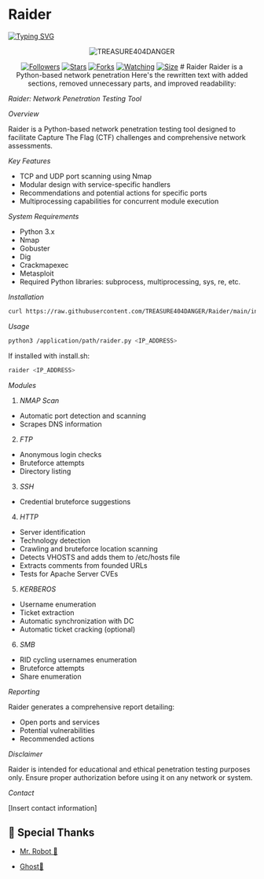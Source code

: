  # Raider
   <a>
  <a href="https://git.io/typing-svg"><img src="https://readme-typing-svg.demolab.com?font=EB+Garamond&weight=800&size=28&duration=4000&pause=1000&random=false&width=435&lines=+•★⃝ Raider★⃝•; Python-based+Penetration+Tool;DEVELOPED+BY+TREASUR404DANGER;RELEASED+DATE+18%2F10%2F2024." alt="Typing SVG" /></a>
 </p>
<p align="center">
<p align="center"><img src="https://profile-counter.glitch.me/{TREASURE404DANGER}/count.svg" alt="TREASURE404DANGER" :: Visitor's Count" /></p>
<p align="center">
<a href="https://github.com/TREASURE404DANGER/followers"><img title="Followers" src="https://img.shields.io/github/followers/DeeCeeXxx?color=red&style=flat-square"></a>
<a href="https://github.com/TREASURE404DANGER/Raider/stargazers/"><img title="Stars" src="https://img.shields.io/github/stars/TREASURE404DANGER/Raider?color=blue&style=flat-square"></a>
<a href="https://github.com/TREASURE404DANGER/Raider/network/members"><img title="Forks" src="https://img.shields.io/github/forks/TREASURE404DANGER/Raider?color=red&style=flat-square"></a>
<a href="https://github.com/TREASURE404DANGER/Raider/watchers"><img title="Watching" src="https://img.shields.io/github/watchers/TREASURE404DANGER/Raider?label=Watchers&color=blue&style=flat-square"></a>
<a href="https://github.com/TREASURE404DANGER/Raider/"><img title="Size" src="https://img.shields.io/github/repo-size/TREASURE404DANGER/Raider?style=flat-square&color=green"></a>
 # Raider
Raider is a Python-based network penetration Here's the rewritten text with added sections, removed unnecessary parts, and improved readability:

*Raider: Network Penetration Testing Tool*

*Overview*

Raider is a Python-based network penetration testing tool designed to facilitate Capture The Flag (CTF) challenges and comprehensive network assessments.

*Key Features*

- TCP and UDP port scanning using Nmap
- Modular design with service-specific handlers
- Recommendations and potential actions for specific ports
- Multiprocessing capabilities for concurrent module execution

*System Requirements*

- Python 3.x
- Nmap
- Gobuster
- Dig
- Crackmapexec
- Metasploit
- Required Python libraries: subprocess, multiprocessing, sys, re, etc.

*Installation*


```bash
curl https://raw.githubusercontent.com/TREASURE404DANGER/Raider/main/install.sh|bash
```

*Usage*


```bash
python3 /application/path/raider.py <IP_ADDRESS>
```

If installed with install.sh:


```bash
raider <IP_ADDRESS>
````

*Modules*

1. *NMAP Scan*

- Automatic port detection and scanning
- Scrapes DNS information

2. *FTP*

- Anonymous login checks
- Bruteforce attempts
- Directory listing

3. *SSH*

- Credential bruteforce suggestions

4. *HTTP*

- Server identification
- Technology detection
- Crawling and bruteforce location scanning
- Detects VHOSTS and adds them to /etc/hosts file
- Extracts comments from founded URLs
- Tests for Apache Server CVEs

5. *KERBEROS*

- Username enumeration
- Ticket extraction
- Automatic synchronization with DC
- Automatic ticket cracking (optional)

6. *SMB*

- RID cycling usernames enumeration
- Bruteforce attempts
- Share enumeration

*Reporting*

Raider generates a comprehensive report detailing:

- Open ports and services
- Potential vulnerabilities
- Recommended actions

*Disclaimer*

Raider is intended for educational and ethical penetration testing purposes only. Ensure proper authorization before using it on any network or system.


*Contact*

[Insert contact information]

## 🙇 Special Thanks

- [Mr. Robot 🤖](https://github.com/Sphinxx404)
 
- [Ghost👻](https://github.com/ghostx313)
